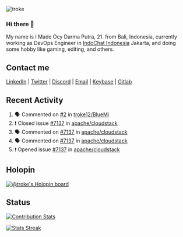 ![troke](https://cardivo.vercel.app/api?name=I%20Made%20Ocy%20Darma%20Putra&description=Just%20pull-stack%20developer&fontColor=%23DCDCDC&image=https://avatars.githubusercontent.com/u/10250068?v=4&backgroundColor=%23B22222&pattern=topography&opacity=0.2)

### Hi there 👋

My name is I Made Ocy Darma Putra, 21. from Bali, Indonesia, currently working as DevOps Engineer in [IndoChat Indonesia](https://indochat.co.id) Jakarta, and doing some hobby like gaming, editing, and others.

## Contact me

[LinkedIn](https://linkedin.com/in/troke) | [Twitter](https://twitter.com/darma_ochi) | [Discord](https://link.troke.id/discord) | <a href="mailto:ochi@troke.id">Email</a> | [Keybase](https://keybase.io/troke) | [Gitlab](https://gitlab.com/troke12)

## Recent Activity

<!--START_SECTION:activity-->
1. 🗣 Commented on [#2](https://github.com/troke12/BlueMi/issues/2) in [troke12/BlueMi](https://github.com/troke12/BlueMi)
2. ❗️ Closed issue [#7137](https://github.com/apache/cloudstack/issues/7137) in [apache/cloudstack](https://github.com/apache/cloudstack)
3. 🗣 Commented on [#7137](https://github.com/apache/cloudstack/issues/7137) in [apache/cloudstack](https://github.com/apache/cloudstack)
4. 🗣 Commented on [#7137](https://github.com/apache/cloudstack/issues/7137) in [apache/cloudstack](https://github.com/apache/cloudstack)
5. ❗️ Opened issue [#7137](https://github.com/apache/cloudstack/issues/7137) in [apache/cloudstack](https://github.com/apache/cloudstack)
<!--END_SECTION:activity-->

## Holopin

[![@troke's Holopin board](https://holopin.me/troke)](https://holopin.io/@troke)

## Status

[![Contribution Stats](https://github-contribution-stats.vercel.app/api/?username=troke12)](https://github.com/LordDashMe/github-contribution-stats/)

[![Stats Streak](https://github-readme-streak-stats.herokuapp.com/?user=troke12)](https://github.com/troke12/)
